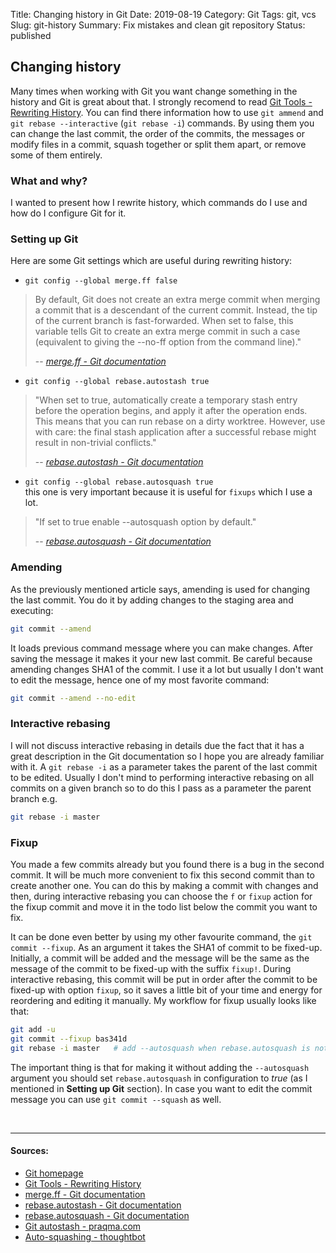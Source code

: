 Title: Changing history in Git
Date: 2019-08-19
Category: Git
Tags: git, vcs
Slug: git-history
Summary: Fix mistakes and clean git repository
Status: published

## Changing history

Many times when working with Git you want change something in the history and Git is great about that.
I strongly recomend to read [Git Tools - Rewriting History](https://git-scm.com/book/en/v2/Git-Tools-Rewriting-History).
You can find there information how to use `git ammend` and `git rebase --interactive` (`git rebase -i`) commands.
By using them you can change the last commit, the order of the commits, the messages or modify files in a commit,
squash together or split them apart, or remove some of them entirely.

### What and why?

I wanted to present how I rewrite history, which commands do I use and how do I configure Git for it.

### Setting up Git

Here are some Git settings which are useful during rewriting history:

- `git config --global merge.ff false`

> By default, Git does not create an extra merge commit when merging a commit that is a descendant of the current commit. Instead, the tip of the current branch is fast-forwarded. When set to false, this variable tells Git to create an extra merge commit in such a case (equivalent to giving the --no-ff option from the command line)."
>
> -- <cite>[merge.ff - Git documentation](https://git-scm.com/docs/git-config#Documentation/git-config.txt-mergeff)</cite>

- `git config --global rebase.autostash true`

> "When set to true, automatically create a temporary stash entry before the operation begins, and apply it after the operation ends. This means that you can run rebase on a dirty worktree. However, use with care: the final stash application after a successful rebase might result in non-trivial conflicts."
>
> -- <cite>[rebase.autostash - Git documentation](https://git-scm.com/docs/git-config#Documentation/git-config.txt-rebaseautoStash)</cite>

- `git config --global rebase.autosquash true`\
  this one is very important because it is useful for `fixups` which I use a lot.

> "If set to true enable --autosquash option by default."
>
> -- <cite>[rebase.autosquash - Git documentation](https://git-scm.com/docs/git-config#Documentation/git-config.txt-rebaseautoSquash)</cite>

### Amending

As the previously mentioned article says, amending is used for changing the last commit. You do it by adding changes to the staging area and executing:

```bash
git commit --amend
```

It loads previous command message where you can make changes. After saving the message it makes it your new last commit. Be careful because amending changes SHA1 of the commit.
I use it a lot but usually I don't want to edit the message, hence one of my most favorite command:

```bash
git commit --amend --no-edit
```

### Interactive rebasing

I will not discuss interactive rebasing in details due the fact that it has a great description in the Git documentation so I hope you are already familiar with it.
A `git rebase -i` as a parameter takes the parent of the last commit to be edited.
Usually I don't mind to performing interactive rebasing on all commits on a given branch so to do this I pass as a parameter the parent branch e.g.

```bash
git rebase -i master
```

### Fixup

You made a few commits already but you found there is a bug in the second commit.
It will be much more convenient to fix this second commit than to create another one.
You can do this by making a commit with changes and then, during interactive rebasing you can choose the `f` or `fixup` action for the fixup commit and move it in the todo list below the commit you want to fix.

It can be done even better by using my other favourite command, the `git commit --fixup`.
As an argument it takes the SHA1 of commit to be fixed-up.
Initially, a commit will be added and the message will be the same as the message of the commit to be fixed-up with the suffix `fixup!`.
During interactive rebasing, this commit will be put in order after the commit to be fixed-up with option `fixup`, so it saves a little bit of your time and energy for reordering and editing it manually.
My workflow for fixup usually looks like that:

```bash
git add -u
git commit --fixup bas341d
git rebase -i master   # add --autosquash when rebase.autosquash is not set to true
```

The important thing is that for making it without adding the `--autosquash` argument you should set `rebase.autosquash` in configuration to _true_ (as I mentioned in <b>Setting up Git</b> section).
In case you want to edit the commit message you can use `git commit --squash` as well.

<br>

______________________________________________________________________

#### Sources:

- [Git homepage](https://git-scm.com/)
- [Git Tools - Rewriting History](https://git-scm.com/book/en/v2/Git-Tools-Rewriting-History)
- [merge.ff - Git documentation](https://git-scm.com/docs/git-config#Documentation/git-config.txt-mergeff)
- [rebase.autostash - Git documentation](https://git-scm.com/docs/git-config#Documentation/git-config.txt-rebaseautoStash)
- [rebase.autosquash - Git documentation](https://git-scm.com/docs/git-config#Documentation/git-config.txt-rebaseautoSquash)
- [Git autostash - praqma.com](https://www.praqma.com/stories/git-autostash/)
- [Auto-squashing - thoughtbot](https://thoughtbot.com/blog/autosquashing-git-commits)
